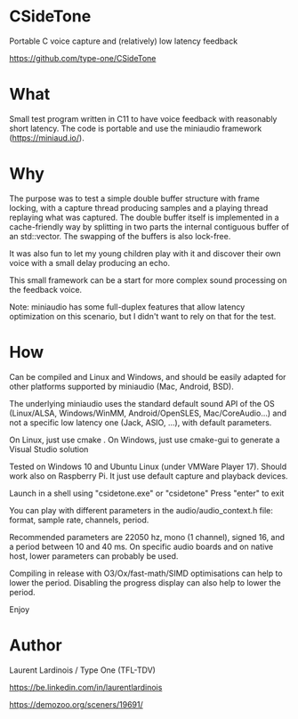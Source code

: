# CSideTone
Portable C voice capture and (relatively) low latency feedback

https://github.com/type-one/CSideTone


# What
Small test program written in C11 to have voice feedback with reasonably short latency. 
The code is portable and use the miniaudio framework (https://miniaud.io/).

# Why
The purpose was to test a simple double buffer structure with frame locking, with a 
capture thread producing samples and a playing thread replaying what was captured.
The double buffer itself is implemented in a cache-friendly way by splitting in two parts
the internal contiguous buffer of an std::vector.  The swapping of the buffers is also 
lock-free.
 
It was also fun to let my young children play with it and discover their own voice with
a small delay producing an echo.

This small framework can be a start for more complex sound processing on the feedback voice.

Note: miniaudio has some full-duplex features that allow latency optimization on this 
scenario, but I didn't want to rely on that for the test.

# How
Can be compiled and Linux and Windows, and should be easily
adapted for other platforms supported by miniaudio (Mac, Android, BSD).

The underlying miniaudio uses the standard default sound API of the OS (Linux/ALSA, Windows/WinMM, 
Android/OpenSLES, Mac/CoreAudio...) and not a specific low latency one (Jack, ASIO, ...),
with default parameters.

On Linux, just use cmake .
On Windows, just use cmake-gui to generate a Visual Studio solution

Tested on Windows 10 and Ubuntu Linux (under VMWare Player 17).  Should work also on Raspberry Pi.
It just use default capture and playback devices.

Launch in a shell using "csidetone.exe" or "csidetone"
Press "enter" to exit

You can play with different parameters in the audio/audio_context.h
file: format, sample rate, channels, period.

Recommended parameters are 22050 hz, mono (1 channel), signed 16, and a period between 
10 and 40 ms.  On specific audio boards and on native host, lower parameters can probably
be used.  

Compiling in release with O3/Ox/fast-math/SIMD optimisations can help to lower 
the period.  Disabling the progress display can also help to lower the period.

Enjoy

# Author
Laurent Lardinois / Type One (TFL-TDV)

https://be.linkedin.com/in/laurentlardinois

https://demozoo.org/sceners/19691/
